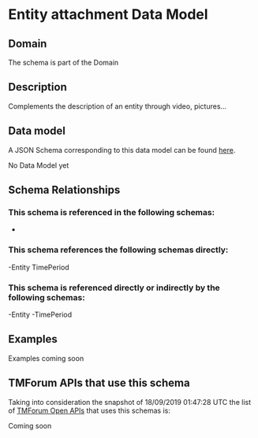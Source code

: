 # Entity attachment Data Model

## Domain

The  schema is part of the  Domain

## Description

Complements the description of an entity through video, pictures...

## Data model

A JSON Schema corresponding to this data model can be found
[here](https://github.com/tmforum-rand/schemas/blob/master/Common/EntityAttachment.schema.json).

No Data Model yet

## Schema Relationships

### This schema is referenced in the following schemas:

-

### This schema references the following schemas directly:

-Entity
TimePeriod

### This schema is referenced directly or indirectly by the following schemas:

-Entity
-TimePeriod



## Examples

Examples coming soon

## TMForum APIs that use this schema

Taking into consideration the snapshot of 18/09/2019 01:47:28 UTC the list of [TMForum Open APIs](https://www.tmforum.org/open-apis/) that uses this schemas is:

Coming soon